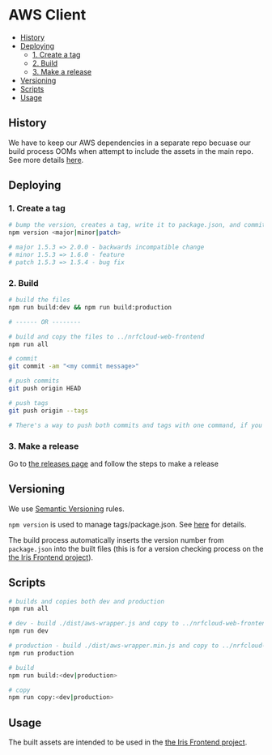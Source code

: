 # AWS Client

<!-- toc -->

- [History](#history)
- [Deploying](#deploying)
  * [1. Create a tag](#1-create-a-tag)
  * [2. Build](#2-build)
  * [3. Make a release](#3-make-a-release)
- [Versioning](#versioning)
- [Scripts](#scripts)
- [Usage](#usage)

<!-- tocstop -->

## History
We have to keep our AWS dependencies in a separate repo becuase our build process OOMs when attempt to include the assets in the main repo. See more details [here](https://projecttools.nordicsemi.no/jira/browse/IRIS-921).

## Deploying
### 1. Create a tag
```sh
# bump the version, creates a tag, write it to package.json, and commit
npm version <major|minor|patch>

# major 1.5.3 => 2.0.0 - backwards incompatible change
# minor 1.5.3 => 1.6.0 - feature
# patch 1.5.3 => 1.5.4 - bug fix
```
  
### 2. Build
```sh
# build the files
npm run build:dev && npm run build:production

# ------ OR --------

# build and copy the files to ../nrfcloud-web-frontend
npm run all

# commit
git commit -am "<my commit message>"

# push commits
git push origin HEAD

# push tags
git push origin --tags

# There's a way to push both commits and tags with one command, if you're into that. https://stackoverflow.com/questions/3745135/push-git-commits-tags-simultaneously
```

### 3. Make a release
Go to [the releases page](https://github.com/nRFCloud/aws-client/releases) and follow the steps to make a release

## Versioning
We use [Semantic Versioning](https://semver.org) rules. 

`npm version` is used to manage tags/package.json. See [here]((#1-create-a-tag)) for details.

The build process automatically inserts the version number from `package.json` into the built files (this is for a version checking process on the [the Iris Frontend project](https://github.com/NordicPlayground/nrfcloud-web-frontend)).

## Scripts
```sh
# builds and copies both dev and production
npm run all

# dev - build ./dist/aws-wrapper.js and copy to ../nrfcloud-web-frontend/dist/aws-wrapper.js
npm run dev

# production - build ./dist/aws-wrapper.min.js and copy to ../nrfcloud-web-frontend/dist/aws-wrapper.min.js
npm run production

# build
npm run build:<dev|production>

# copy
npm run copy:<dev|production>
```

## Usage 
The built assets are intended to be used in the [the Iris Frontend project](https://github.com/NordicPlayground/nrfcloud-web-frontend).
